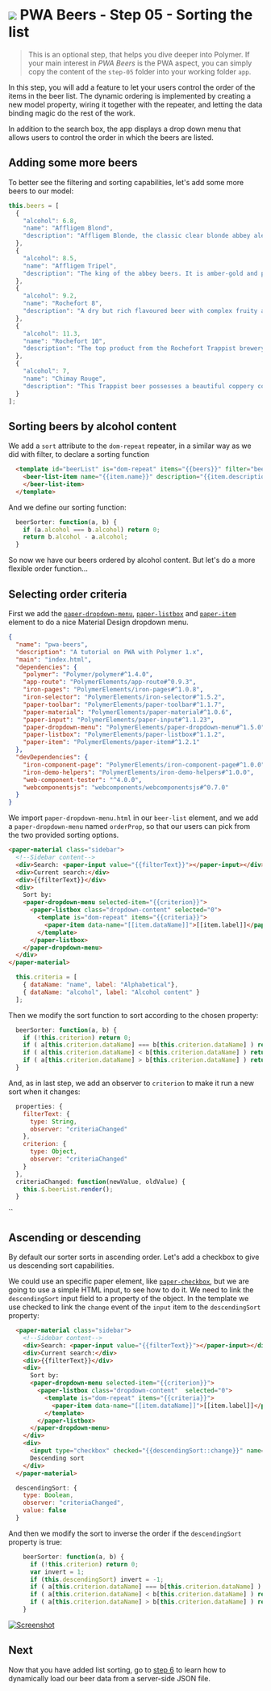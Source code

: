 # ![](/img/logo-25px.png) PWA Beers - Step 05 - Sorting the list

> This is an optional step, that helps you dive deeper into Polymer. If your main interest in *PWA Beers* is the PWA aspect, you can simply copy the content of the `step-05` folder into your working folder `app`.

In this step, you will add a feature to let your users control the order of the items in the beer list. The dynamic ordering is implemented by creating a new model property, wiring it together with the repeater, and letting the data binding magic do the rest of the work.

In addition to the search box, the app displays a drop down menu that allows users to control the order in which the beers are listed.


## Adding some more beers

To better see the filtering and sorting capabilities, let's add some more beers to our model:

```javascript
this.beers = [
  {
    "alcohol": 6.8,
    "name": "Affligem Blond",
    "description": "Affligem Blonde, the classic clear blonde abbey ale, with a gentle roundness and 6.8% alcohol. Low on bitterness, it is eminently drinkable."
  },
  {
    "alcohol": 8.5,
    "name": "Affligem Tripel",
    "description": "The king of the abbey beers. It is amber-gold and pours with a deep head and original aroma, delivering a complex, full bodied flavour. Pure enjoyment! Secondary fermentation in the bottle."
  },
  {
    "alcohol": 9.2,
    "name": "Rochefort 8",
    "description": "A dry but rich flavoured beer with complex fruity and spicy flavours."
  },
  {
    "alcohol": 11.3,
    "name": "Rochefort 10",
    "description": "The top product from the Rochefort Trappist brewery. Dark colour, full and very impressive taste. Strong plum, raisin, and black currant palate, with ascending notes of vinousness and other complexities."
  },
  {
    "alcohol": 7,
    "name": "Chimay Rouge",
    "description": "This Trappist beer possesses a beautiful coppery colour that makes it particularly attractive. Topped with a creamy head, it gives off a slight fruity apricot smell from the fermentation. The aroma felt in the mouth is a balance confirming the fruit nuances revealed to the sense of smell. This traditional Belgian beer is best savoured at cellar temperature "
  }
];
```  


## Sorting beers by alcohol content

We add a `sort` attribute to the `dom-repeat` repeater, in a similar way as we did with filter, to declare a sorting function

```html
  <template id="beerList" is="dom-repeat" items="{{beers}}" filter="beerFilter" sort="beerSorter">
    <beer-list-item name="{{item.name}}" description="{{item.description}}" >
    </beer-list-item>
  </template>
```

And we define our sorting function:

```javascript
  beerSorter: function(a, b) {
    if (a.alcohol === b.alcohol) return 0;
    return b.alcohol - a.alcohol;
  }
```

So now we have our beers ordered by alcohol content. But let's do a more flexible order function...


## Selecting order criteria

First we add the [`paper-dropdown-menu`](https://elements.polymer-project.org/elements/paper-dropdown-menu), [`paper-listbox`](https://elements.polymer-project.org/elements/paper-listbox) and [`paper-item`](https://elements.polymer-project.org/elements/paper-item) element to do a nice Material Design dropdown menu.

```json
{
  "name": "pwa-beers",
  "description": "A tutorial on PWA with Polymer 1.x",
  "main": "index.html",
  "dependencies": {
    "polymer": "Polymer/polymer#^1.4.0",
    "app-route": "PolymerElements/app-route#^0.9.3",
    "iron-pages": "PolymerElements/iron-pages#^1.0.8",
    "iron-selector": "PolymerElements/iron-selector#^1.5.2",
    "paper-toolbar": "PolymerElements/paper-toolbar#^1.1.7",
    "paper-material": "PolymerElements/paper-material#^1.0.6",
    "paper-input": "PolymerElements/paper-input#^1.1.23",
    "paper-dropdown-menu": "PolymerElements/paper-dropdown-menu#^1.5.0",
    "paper-listbox": "PolymerElements/paper-listbox#^1.1.2",
    "paper-item": "PolymerElements/paper-item#^1.2.1"
  },
  "devDependencies": {
    "iron-component-page": "PolymerElements/iron-component-page#^1.0.0",
    "iron-demo-helpers": "PolymerElements/iron-demo-helpers#^1.0.0",
    "web-component-tester": "^4.0.0",
    "webcomponentsjs": "webcomponents/webcomponentsjs#^0.7.0"
  }
}
```

We import `paper-dropdown-menu.html` in our `beer-list` element, and we add a `paper-dropdown-menu` named `orderProp`, so that our users can pick from the two provided sorting options.

```html
<paper-material class="sidebar">
  <!--Sidebar content-->
  <div>Search: <paper-input value="{{filterText}}"></paper-input></div>
  <div>Current search:</div>
  <div>{{filterText}}</div>
  <div>  
    Sort by:
    <paper-dropdown-menu selected-item="{{criterion}}">
      <paper-listbox class="dropdown-content" selected="0">
        <template is="dom-repeat" items="{{criteria}}">
          <paper-item data-name="[[item.dataName]]">[[item.label]]</paper-item>
        </template>
      </paper-listbox>
    </paper-dropdown-menu>
  </div>        
</paper-material>
```

```javascript
  this.criteria = [
    { dataName: "name", label: "Alphabetical"},
    { dataName: "alcohol", label: "Alcohol content" }
  ];
```

Then we modify the sort function to sort according to the chosen property:

```javascript
  beerSorter: function(a, b) {  
    if (!this.criterion) return 0;
    if ( a[this.criterion.dataName] === b[this.criterion.dataName] ) return 0;
    if ( a[this.criterion.dataName] < b[this.criterion.dataName] ) return -1;
    if ( a[this.criterion.dataName] > b[this.criterion.dataName] ) return 1;      
  }
```


And, as in last step, we add an observer to `criterion` to make it run a new sort when it changes:

```javascript
  properties: {
    filterText: {
      type: String,
      observer: "criteriaChanged"
    },
    criterion: {
      type: Object,
      observer: "criteriaChanged"
    }
  },
  criteriaChanged: function(newValue, oldValue) {
    this.$.beerList.render();
  }
```

``

## Ascending or descending

By default our sorter sorts in ascending order. Let's add a checkbox to give us descending sort capabilities.

We could use an specific paper element, like [`paper-checkbox`](https://elements.polymer-project.org/elements/paper-checkbox), but we are going to use a simple HTML input, to see how to do it. We need to link the `descendingSort` input field to a property of the object. In the template we use checked to link the `change` event of the `input` item to the `descendingSort` property:

```html
  <paper-material class="sidebar">
    <!--Sidebar content-->
    <div>Search: <paper-input value="{{filterText}}"></paper-input></div>
    <div>Current search:</div>
    <div>{{filterText}}</div>
    <div>  
      Sort by:
      <paper-dropdown-menu selected-item="{{criterion}}">
        <paper-listbox class="dropdown-content"  selected="0">
          <template is="dom-repeat" items="{{criteria}}">
            <paper-item data-name="[[item.dataName]]">[[item.label]]</paper-item>
          </template>
        </paper-listbox>
      </paper-dropdown-menu>
    </div>             
    <div>
      <input type="checkbox" checked="{{descendingSort::change}}" name="sortingOrder">
      Descending sort
    </div>   
  </paper-material>
```

```javascript
  descendingSort: {
    type: Boolean,
    observer: "criteriaChanged",
    value: false
  }
```

And then we modify the sort to inverse the order if the `descendingSort` property is true:

```javascript
    beerSorter: function(a, b) {      
      if (!this.criterion) return 0;
      var invert = 1;
      if (this.descendingSort) invert = -1;
      if ( a[this.criterion.dataName] === b[this.criterion.dataName] ) return 0;
      if ( a[this.criterion.dataName] < b[this.criterion.dataName] ) return -1*invert;
      if ( a[this.criterion.dataName] > b[this.criterion.dataName] ) return 1*invert;      
    }
```

[![Screenshot](/img/step-05_01.t.jpg)](/img/step-05_01.jpg)

## Next

Now that you have added list sorting, go to [step 6](../step-06) to learn how to dynamically load our beer data from a server-side JSON file.
